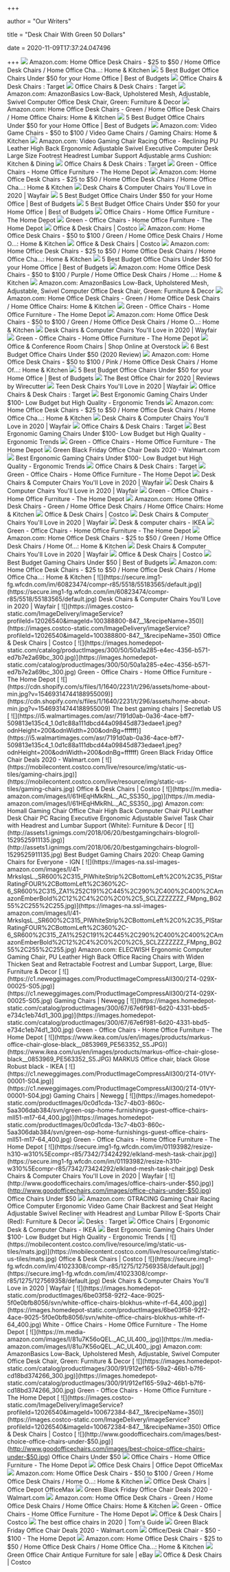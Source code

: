 +++
        
author = "Our Writers"
        
title = "Desk Chair With Green 50 Dollars"
        
date = 2020-11-09T17:37:24.047496
        
+++
[ ![](https://m.media-amazon.com/images/I/71kyfRAudrL._AC_UL320_.jpg)](https://m.media-amazon.com/images/I/71kyfRAudrL._AC_UL320_.jpg) Amazon.com: Home Office Desk Chairs - $25 to $50 / Home Office Desk Chairs  / Home Office Cha...: Home & Kitchen
[ ![](https://i2.wp.com/www.bestofbudgets.com/wp-content/uploads/2018/05/OFM-Essentials-Collection-Plush-Office-CHair-Review.jpg?resize=694%2C1024&ssl=1)](https://i2.wp.com/www.bestofbudgets.com/wp-content/uploads/2018/05/OFM-Essentials-Collection-Plush-Office-CHair-Review.jpg?resize=694%2C1024&ssl=1) 5 Best Budget Office Chairs Under $50 for your Home Office | Best of Budgets
[ ![](https://target.scene7.com/is/image/Target//GUEST_ec0a79f1-d7ad-49a5-8e86-8e44f0423e8f?wid=315&hei=315&qlt=60&fmt=pjpeg)](https://target.scene7.com/is/image/Target//GUEST_ec0a79f1-d7ad-49a5-8e86-8e44f0423e8f?wid=315&hei=315&qlt=60&fmt=pjpeg) Office Chairs & Desk Chairs : Target
[ ![](https://target.scene7.com/is/image/Target//GUEST_9bba0261-1a73-4fb5-8ea2-882465d4c9e4?wid=315&hei=315&qlt=60&fmt=pjpeg)](https://target.scene7.com/is/image/Target//GUEST_9bba0261-1a73-4fb5-8ea2-882465d4c9e4?wid=315&hei=315&qlt=60&fmt=pjpeg) Office Chairs & Desk Chairs : Target
[ ![](https://m.media-amazon.com/images/I/713oSMVGaAL._AC_.__US500__.jpg)](https://m.media-amazon.com/images/I/713oSMVGaAL._AC_.__US500__.jpg) Amazon.com: AmazonBasics Low-Back, Upholstered Mesh, Adjustable, Swivel  Computer Office Desk Chair, Green: Furniture & Decor
[ ![](https://m.media-amazon.com/images/I/51DimGtfhYL._AC_UL320_.jpg)](https://m.media-amazon.com/images/I/51DimGtfhYL._AC_UL320_.jpg) Amazon.com: Home Office Desk Chairs - Green / Home Office Desk Chairs /  Home Office Chairs: Home & Kitchen
[ ![](https://i0.wp.com/www.bestofbudgets.com/wp-content/uploads/2018/05/5-best-office-chairs-under-50.jpg?fit=783%2C450&ssl=1)](https://i0.wp.com/www.bestofbudgets.com/wp-content/uploads/2018/05/5-best-office-chairs-under-50.jpg?fit=783%2C450&ssl=1) 5 Best Budget Office Chairs Under $50 for your Home Office | Best of Budgets
[ ![](https://m.media-amazon.com/images/I/61UmfkXCncL._AC_UL320_.jpg)](https://m.media-amazon.com/images/I/61UmfkXCncL._AC_UL320_.jpg) Amazon.com: Video Game Chairs - $50 to $100 / Video Game Chairs / Gaming  Chairs: Home & Kitchen
[ ![](https://images-na.ssl-images-amazon.com/images/I/71ZDKZi3R2L._AC_SX522_.jpg)](https://images-na.ssl-images-amazon.com/images/I/71ZDKZi3R2L._AC_SX522_.jpg) Amazon.com: Video Gaming Chair Racing Office - Reclining PU Leather High  Back Ergonomic Adjustable Swivel Executive Computer Desk Large Size  Footrest Headrest Lumbar Support Adjustable arms Cushion: Kitchen & Dining
[ ![](https://target.scene7.com/is/image/Target//GUEST_54c4d51e-fc13-4a7a-9b11-7c0dd025519b?wid=315&hei=315&qlt=60&fmt=pjpeg)](https://target.scene7.com/is/image/Target//GUEST_54c4d51e-fc13-4a7a-9b11-7c0dd025519b?wid=315&hei=315&qlt=60&fmt=pjpeg) Office Chairs & Desk Chairs : Target
[ ![](https://images.homedepot-static.com/productImages/565d7633-ace9-4f78-b79e-eeaeec248775/svn/green-boyel-living-office-chairs-wf-hfsn-110g-64_400.jpg)](https://images.homedepot-static.com/productImages/565d7633-ace9-4f78-b79e-eeaeec248775/svn/green-boyel-living-office-chairs-wf-hfsn-110g-64_400.jpg) Green - Office Chairs - Home Office Furniture - The Home Depot
[ ![](https://m.media-amazon.com/images/I/71xy41iQyzL._AC_UL320_.jpg)](https://m.media-amazon.com/images/I/71xy41iQyzL._AC_UL320_.jpg) Amazon.com: Home Office Desk Chairs - $25 to $50 / Home Office Desk Chairs  / Home Office Cha...: Home & Kitchen
[ ![](https://secure.img1-fg.wfcdn.com/im/04101391/resize-h600-w600%5Ecompr-r85/4148/4148964/Desk+Chairs.jpg)](https://secure.img1-fg.wfcdn.com/im/04101391/resize-h600-w600%5Ecompr-r85/4148/4148964/Desk+Chairs.jpg) Desk Chairs & Computer Chairs You'll Love in 2020 | Wayfair
[ ![](https://i1.wp.com/www.bestofbudgets.com/wp-content/uploads/2018/05/boss-office-products-task-chair-review.jpg?resize=930%2C710&ssl=1)](https://i1.wp.com/www.bestofbudgets.com/wp-content/uploads/2018/05/boss-office-products-task-chair-review.jpg?resize=930%2C710&ssl=1) 5 Best Budget Office Chairs Under $50 for your Home Office | Best of Budgets
[ ![](https://i1.wp.com/www.bestofbudgets.com/wp-content/uploads/2018/05/Furmax-Mid-Back-Office-Mesh-Chair-review.jpg?resize=1000%2C802&ssl=1)](https://i1.wp.com/www.bestofbudgets.com/wp-content/uploads/2018/05/Furmax-Mid-Back-Office-Mesh-Chair-review.jpg?resize=1000%2C802&ssl=1) 5 Best Budget Office Chairs Under $50 for your Home Office | Best of Budgets
[ ![](https://images.homedepot-static.com/catalog/productImages/300/11/117c9e47-a10c-4db9-9b78-b542e37d0ec7_300.jpg)](https://images.homedepot-static.com/catalog/productImages/300/11/117c9e47-a10c-4db9-9b78-b542e37d0ec7_300.jpg) Office Chairs - Home Office Furniture - The Home Depot
[ ![](https://images.homedepot-static.com/catalog/productImages/300/f4/f43be970-0985-4ccd-91b1-6eafd276a3c6_300.jpg)](https://images.homedepot-static.com/catalog/productImages/300/f4/f43be970-0985-4ccd-91b1-6eafd276a3c6_300.jpg) Green - Office Chairs - Home Office Furniture - The Home Depot
[ ![](https://images.costco-static.com/ImageDelivery/imageService?profileId=12026540&imageId=506166-847__1&recipeName=350)](https://images.costco-static.com/ImageDelivery/imageService?profileId=12026540&imageId=506166-847__1&recipeName=350) Office & Desk Chairs | Costco
[ ![](https://m.media-amazon.com/images/I/71Ktu6xS5cL._AC_UL320_.jpg)](https://m.media-amazon.com/images/I/71Ktu6xS5cL._AC_UL320_.jpg) Amazon.com: Home Office Desk Chairs - $50 to $100 / Green / Home Office  Desk Chairs / Home O...: Home & Kitchen
[ ![](https://images.costco-static.com/ImageDelivery/imageService?profileId=12026540&imageId=305988-847__1&recipeName=350)](https://images.costco-static.com/ImageDelivery/imageService?profileId=12026540&imageId=305988-847__1&recipeName=350) Office & Desk Chairs | Costco
[ ![](https://m.media-amazon.com/images/I/71FNyPh5iZL._AC_UL320_.jpg)](https://m.media-amazon.com/images/I/71FNyPh5iZL._AC_UL320_.jpg) Amazon.com: Home Office Desk Chairs - $25 to $50 / Home Office Desk Chairs  / Home Office Cha...: Home & Kitchen
[ ![](https://i2.wp.com/www.bestofbudgets.com/wp-content/uploads/2018/05/Furmax-Mid-Back-Office-Chair-review.jpg?resize=997%2C804&ssl=1)](https://i2.wp.com/www.bestofbudgets.com/wp-content/uploads/2018/05/Furmax-Mid-Back-Office-Chair-review.jpg?resize=997%2C804&ssl=1) 5 Best Budget Office Chairs Under $50 for your Home Office | Best of Budgets
[ ![](https://m.media-amazon.com/images/I/71P2bHLbHOL._AC_UL320_.jpg)](https://m.media-amazon.com/images/I/71P2bHLbHOL._AC_UL320_.jpg) Amazon.com: Home Office Desk Chairs - $50 to $100 / Purple / Home Office  Desk Chairs / Home ...: Home & Kitchen
[ ![](https://m.media-amazon.com/images/S/aplus-media/mg/7d139b90-1fd2-40a2-9a18-64e5e03942ef._SR300,300_.jpg)](https://m.media-amazon.com/images/S/aplus-media/mg/7d139b90-1fd2-40a2-9a18-64e5e03942ef._SR300,300_.jpg) Amazon.com: AmazonBasics Low-Back, Upholstered Mesh, Adjustable, Swivel  Computer Office Desk Chair, Green: Furniture & Decor
[ ![](https://m.media-amazon.com/images/I/81bZvn-3AmL._AC_UL320_.jpg)](https://m.media-amazon.com/images/I/81bZvn-3AmL._AC_UL320_.jpg) Amazon.com: Home Office Desk Chairs - Green / Home Office Desk Chairs /  Home Office Chairs: Home & Kitchen
[ ![](https://images.homedepot-static.com/productImages/8871a544-04e1-4f43-a40c-acdc658936f8/svn/green-mesh-carnegy-avenue-ergonomic-chairs-cga-bl-270289-gr-hd-64_400.jpg)](https://images.homedepot-static.com/productImages/8871a544-04e1-4f43-a40c-acdc658936f8/svn/green-mesh-carnegy-avenue-ergonomic-chairs-cga-bl-270289-gr-hd-64_400.jpg) Green - Office Chairs - Home Office Furniture - The Home Depot
[ ![](https://m.media-amazon.com/images/I/81AK7wFdPTL._AC_UL320_.jpg)](https://m.media-amazon.com/images/I/81AK7wFdPTL._AC_UL320_.jpg) Amazon.com: Home Office Desk Chairs - $50 to $100 / Green / Home Office  Desk Chairs / Home O...: Home & Kitchen
[ ![](https://secure.img1-fg.wfcdn.com/im/36124313/compr-r85/1236/123651416/default.jpg)](https://secure.img1-fg.wfcdn.com/im/36124313/compr-r85/1236/123651416/default.jpg) Desk Chairs & Computer Chairs You'll Love in 2020 | Wayfair
[ ![](https://images.homedepot-static.com/productImages/3d961faf-aa25-406e-87b7-aebfbf14a7e7/svn/green-flash-furniture-office-chairs-go2240gn-64_1000.jpg)](https://images.homedepot-static.com/productImages/3d961faf-aa25-406e-87b7-aebfbf14a7e7/svn/green-flash-furniture-office-chairs-go2240gn-64_1000.jpg) Green - Office Chairs - Home Office Furniture - The Home Depot
[ ![](https://ak1.ostkcdn.com/images/products/is/images/direct/526ff43ba17b1c9ade0424e48037ef7af99572e7/OVIOS-Cute-Desk-Chair-Plush-Velvet-Office-Chair-for-Home-or-Office%2CModern%2CComfortble-Nice-Task-Chair-for-Computer-Desk.jpg?imwidth=200&impolicy=medium)](https://ak1.ostkcdn.com/images/products/is/images/direct/526ff43ba17b1c9ade0424e48037ef7af99572e7/OVIOS-Cute-Desk-Chair-Plush-Velvet-Office-Chair-for-Home-or-Office%2CModern%2CComfortble-Nice-Task-Chair-for-Computer-Desk.jpg?imwidth=200&impolicy=medium) Office & Conference Room Chairs | Shop Online at Overstock
[ ![](https://i1.wp.com/overheardonconferencecalls.com/wp-content/uploads/2019/12/Yaheetech-Ergonomic-Office-Chair.jpg?fit=666%2C1024&ssl=1)](https://i1.wp.com/overheardonconferencecalls.com/wp-content/uploads/2019/12/Yaheetech-Ergonomic-Office-Chair.jpg?fit=666%2C1024&ssl=1) 6 Best Budget Office Chairs Under $50 (2020 Review)
[ ![](https://m.media-amazon.com/images/I/51+blGMntbL._AC_UL320_.jpg)](https://m.media-amazon.com/images/I/51+blGMntbL._AC_UL320_.jpg) Amazon.com: Home Office Desk Chairs - $50 to $100 / Pink / Home Office Desk  Chairs / Home Of...: Home & Kitchen
[ ![](https://i0.wp.com/www.bestofbudgets.com/wp-content/uploads/2018/05/Copy-of-best-office-chair-under-50-tall.jpg?resize=326%2C1024&ssl=1)](https://i0.wp.com/www.bestofbudgets.com/wp-content/uploads/2018/05/Copy-of-best-office-chair-under-50-tall.jpg?resize=326%2C1024&ssl=1) 5 Best Budget Office Chairs Under $50 for your Home Office | Best of Budgets
[ ![](https://cdn.thewirecutter.com/wp-content/media/2020/09/deskchairs-2x1-2048px-9607.jpg?auto=webp&crop=2:1&quality=75&width=1024)](https://cdn.thewirecutter.com/wp-content/media/2020/09/deskchairs-2x1-2048px-9607.jpg?auto=webp&crop=2:1&quality=75&width=1024) The Best Office Chair for 2020 | Reviews by Wirecutter
[ ![](https://secure.img1-fg.wfcdn.com/im/00363083/resize-h600-w600%5Ecompr-r85/4149/41495722/Teen+Desk+Chairs.jpg)](https://secure.img1-fg.wfcdn.com/im/00363083/resize-h600-w600%5Ecompr-r85/4149/41495722/Teen+Desk+Chairs.jpg) Teen Desk Chairs You'll Love in 2020 | Wayfair
[ ![](https://target.scene7.com/is/image/Target/GUEST_2438430f-ffdb-4fd8-95a6-d7cc7389f7ad?wid=315&hei=315&qlt=60&fmt=pjpeg)](https://target.scene7.com/is/image/Target/GUEST_2438430f-ffdb-4fd8-95a6-d7cc7389f7ad?wid=315&hei=315&qlt=60&fmt=pjpeg) Office Chairs & Desk Chairs : Target
[ ![](http://ergonomictrends.com/wp-content/uploads/2018/08/Merax-Ergonomic-High-Back-Gaming-Chair-review.jpg)](http://ergonomictrends.com/wp-content/uploads/2018/08/Merax-Ergonomic-High-Back-Gaming-Chair-review.jpg) Best Ergonomic Gaming Chairs Under $100- Low Budget but High Quality -  Ergonomic Trends
[ ![](https://m.media-amazon.com/images/I/71ohGSWApfL._AC_UL320_.jpg)](https://m.media-amazon.com/images/I/71ohGSWApfL._AC_UL320_.jpg) Amazon.com: Home Office Desk Chairs - $25 to $50 / Home Office Desk Chairs  / Home Office Cha...: Home & Kitchen
[ ![](https://secure.img1-fg.wfcdn.com/im/62131931/compr-r85/1233/123331549/default.jpg)](https://secure.img1-fg.wfcdn.com/im/62131931/compr-r85/1233/123331549/default.jpg) Desk Chairs & Computer Chairs You'll Love in 2020 | Wayfair
[ ![](https://target.scene7.com/is/image/Target/GUEST_32213a15-979c-410c-8a93-80a5e2675f01?wid=315&hei=315&qlt=60&fmt=pjpeg)](https://target.scene7.com/is/image/Target/GUEST_32213a15-979c-410c-8a93-80a5e2675f01?wid=315&hei=315&qlt=60&fmt=pjpeg) Office Chairs & Desk Chairs : Target
[ ![](http://ergonomictrends.com/wp-content/uploads/2018/08/best-ergonomic-gaming-chair-under-100.jpg)](http://ergonomictrends.com/wp-content/uploads/2018/08/best-ergonomic-gaming-chair-under-100.jpg) Best Ergonomic Gaming Chairs Under $100- Low Budget but High Quality -  Ergonomic Trends
[ ![](https://images.homedepot-static.com/productImages/d61cee7a-c462-4754-a778-b8f9697607dc/svn/rose-gold-osp-home-furnishings-office-chairs-luasa-v9-64_1000.jpg)](https://images.homedepot-static.com/productImages/d61cee7a-c462-4754-a778-b8f9697607dc/svn/rose-gold-osp-home-furnishings-office-chairs-luasa-v9-64_1000.jpg) Green - Office Chairs - Home Office Furniture - The Home Depot
[ ![](https://i5.walmartimages.com/asr/47dfad44-7667-4d9f-aaed-0132ef292012_2.3abea4dff7644ca54b863e503416cadb.jpeg?odnHeight=200&odnWidth=200&odnBg=ffffff)](https://i5.walmartimages.com/asr/47dfad44-7667-4d9f-aaed-0132ef292012_2.3abea4dff7644ca54b863e503416cadb.jpeg?odnHeight=200&odnWidth=200&odnBg=ffffff) Green Black Friday Office Chair Deals 2020 - Walmart.com
[ ![](http://ergonomictrends.com/wp-content/uploads/2018/08/Devoko-Ergonomic-High-Back-PC-Gaming-Chair-review.jpg)](http://ergonomictrends.com/wp-content/uploads/2018/08/Devoko-Ergonomic-High-Back-PC-Gaming-Chair-review.jpg) Best Ergonomic Gaming Chairs Under $100- Low Budget but High Quality -  Ergonomic Trends
[ ![](https://target.scene7.com/is/image/Target//GUEST_908e5f27-4920-4eae-8d4f-44830dc1facf?wid=315&hei=315&qlt=60&fmt=pjpeg)](https://target.scene7.com/is/image/Target//GUEST_908e5f27-4920-4eae-8d4f-44830dc1facf?wid=315&hei=315&qlt=60&fmt=pjpeg) Office Chairs & Desk Chairs : Target
[ ![](https://images.homedepot-static.com/productImages/95f1ccff-73af-4c22-b629-6c1cdd5c6521/svn/green-carnegy-avenue-ergonomic-chairs-cga-go-243651-gr-hd-64_1000.jpg)](https://images.homedepot-static.com/productImages/95f1ccff-73af-4c22-b629-6c1cdd5c6521/svn/green-carnegy-avenue-ergonomic-chairs-cga-go-243651-gr-hd-64_1000.jpg) Green - Office Chairs - Home Office Furniture - The Home Depot
[ ![](https://secure.img1-fg.wfcdn.com/im/11297099/compr-r85/9499/94996507/default.jpg)](https://secure.img1-fg.wfcdn.com/im/11297099/compr-r85/9499/94996507/default.jpg) Desk Chairs & Computer Chairs You'll Love in 2020 | Wayfair
[ ![](https://secure.img1-fg.wfcdn.com/im/84780297/compr-r85/1274/127462474/default.jpg)](https://secure.img1-fg.wfcdn.com/im/84780297/compr-r85/1274/127462474/default.jpg) Desk Chairs & Computer Chairs You'll Love in 2020 | Wayfair
[ ![](https://images.homedepot-static.com/productImages/b279d439-b3fc-45a1-a244-bbacd0b3a874/svn/olive-polyester-osp-home-furnishings-office-chairs-lgysa-gsk8-64_1000.jpg)](https://images.homedepot-static.com/productImages/b279d439-b3fc-45a1-a244-bbacd0b3a874/svn/olive-polyester-osp-home-furnishings-office-chairs-lgysa-gsk8-64_1000.jpg) Green - Office Chairs - Home Office Furniture - The Home Depot
[ ![](https://m.media-amazon.com/images/I/51TznWLsMWL._AC_UL320_.jpg)](https://m.media-amazon.com/images/I/51TznWLsMWL._AC_UL320_.jpg) Amazon.com: Home Office Desk Chairs - Green / Home Office Desk Chairs /  Home Office Chairs: Home & Kitchen
[ ![](https://mobilecontent.costco.com/live/resource/img/static-us-tiles/office-chairs.jpg)](https://mobilecontent.costco.com/live/resource/img/static-us-tiles/office-chairs.jpg) Office & Desk Chairs | Costco
[ ![](https://secure.img1-fg.wfcdn.com/im/63847730/compr-r85/1233/123316547/default.jpg)](https://secure.img1-fg.wfcdn.com/im/63847730/compr-r85/1233/123316547/default.jpg) Desk Chairs & Computer Chairs You'll Love in 2020 | Wayfair
[ ![](https://shop.static.ingka.ikea.com/category-images/Category_desk-chairs.jpg)](https://shop.static.ingka.ikea.com/category-images/Category_desk-chairs.jpg) Desk & computer chairs - IKEA
[ ![](https://images.homedepot-static.com/productImages/0dd0a201-ff19-49ca-8cfd-9b3fd3fdbbd6/svn/neon-green-carnegy-avenue-gaming-chairs-cga-ch-270199-ne-hd-64_1000.jpg)](https://images.homedepot-static.com/productImages/0dd0a201-ff19-49ca-8cfd-9b3fd3fdbbd6/svn/neon-green-carnegy-avenue-gaming-chairs-cga-ch-270199-ne-hd-64_1000.jpg) Green - Office Chairs - Home Office Furniture - The Home Depot
[ ![](https://m.media-amazon.com/images/I/819Zf-ocFJL._AC_UL320_.jpg)](https://m.media-amazon.com/images/I/819Zf-ocFJL._AC_UL320_.jpg) Amazon.com: Home Office Desk Chairs - $25 to $50 / Green / Home Office Desk  Chairs / Home Of...: Home & Kitchen
[ ![](https://secure.img1-fg.wfcdn.com/im/86099349/resize-h310-w310%5Ecompr-r85/9467/94673012/mila-task-chair.jpg)](https://secure.img1-fg.wfcdn.com/im/86099349/resize-h310-w310%5Ecompr-r85/9467/94673012/mila-task-chair.jpg) Desk Chairs & Computer Chairs You'll Love in 2020 | Wayfair
[ ![](https://mobilecontent.costco.com/live/resource/img/static-us-tiles/all-chairs.jpg)](https://mobilecontent.costco.com/live/resource/img/static-us-tiles/all-chairs.jpg) Office & Desk Chairs | Costco
[ ![](https://i2.wp.com/www.bestofbudgets.com/wp-content/uploads/2020/06/best-gaming-chairs-under-50.jpg?fit=810%2C450&ssl=1)](https://i2.wp.com/www.bestofbudgets.com/wp-content/uploads/2020/06/best-gaming-chairs-under-50.jpg?fit=810%2C450&ssl=1) Best Budget Gaming Chairs Under $50 | Best of Budgets
[ ![](https://m.media-amazon.com/images/I/71xjaEVAZPL._AC_UL320_.jpg)](https://m.media-amazon.com/images/I/71xjaEVAZPL._AC_UL320_.jpg) Amazon.com: Home Office Desk Chairs - $25 to $50 / Home Office Desk Chairs  / Home Office Cha...: Home & Kitchen
[ ![](https://secure.img1-fg.wfcdn.com/im/60823474/compr-r85/5518/55183565/default.jpg)](https://secure.img1-fg.wfcdn.com/im/60823474/compr-r85/5518/55183565/default.jpg) Desk Chairs & Computer Chairs You'll Love in 2020 | Wayfair
[ ![](https://images.costco-static.com/ImageDelivery/imageService?profileId=12026540&imageId=100388800-847__1&recipeName=350)](https://images.costco-static.com/ImageDelivery/imageService?profileId=12026540&imageId=100388800-847__1&recipeName=350) Office & Desk Chairs | Costco
[ ![](https://images.homedepot-static.com/catalog/productImages/300/50/50a1a285-e4ec-4356-b571-ed7b7e2a69bc_300.jpg)](https://images.homedepot-static.com/catalog/productImages/300/50/50a1a285-e4ec-4356-b571-ed7b7e2a69bc_300.jpg) Green - Office Chairs - Home Office Furniture - The Home Depot
[ ![](https://cdn.shopify.com/s/files/1/1640/2231/t/296/assets/home-about-min.jpg?v=15469314744188955009)](https://cdn.shopify.com/s/files/1/1640/2231/t/296/assets/home-about-min.jpg?v=15469314744188955009) The best gaming chairs | Secretlab US
[ ![](https://i5.walmartimages.com/asr/7191d0ab-0a36-4ace-bff7-509813e135c4_1.0d1c88a111dbcd44a09845d873edaee1.jpeg?odnHeight=200&odnWidth=200&odnBg=ffffff)](https://i5.walmartimages.com/asr/7191d0ab-0a36-4ace-bff7-509813e135c4_1.0d1c88a111dbcd44a09845d873edaee1.jpeg?odnHeight=200&odnWidth=200&odnBg=ffffff) Green Black Friday Office Chair Deals 2020 - Walmart.com
[ ![](https://mobilecontent.costco.com/live/resource/img/static-us-tiles/gaming-chairs.jpg)](https://mobilecontent.costco.com/live/resource/img/static-us-tiles/gaming-chairs.jpg) Office & Desk Chairs | Costco
[ ![](https://m.media-amazon.com/images/I/61HEqHMkRhL._AC_SS350_.jpg)](https://m.media-amazon.com/images/I/61HEqHMkRhL._AC_SS350_.jpg) Amazon.com: Homall Gaming Chair Office Chair High Back Computer Chair PU  Leather Desk Chair PC Racing Executive Ergonomic Adjustable Swivel Task  Chair with Headrest and Lumbar Support (White): Furniture & Decor
[ ![](http://assets1.ignimgs.com/2018/06/20/bestgamingchairs-blogroll-1529525911135.jpg)](http://assets1.ignimgs.com/2018/06/20/bestgamingchairs-blogroll-1529525911135.jpg) Best Budget Gaming Chairs 2020: Cheap Gaming Chairs for Everyone - IGN
[ ![](https://images-na.ssl-images-amazon.com/images/I/41-MrksIqsL._SR600%2C315_PIWhiteStrip%2CBottomLeft%2C0%2C35_PIStarRatingFOUR%2CBottomLeft%2C360%2C-6_SR600%2C315_ZA1%252C191%2C445%2C290%2C400%2C400%2CAmazonEmberBold%2C12%2C4%2C0%2C0%2C5_SCLZZZZZZZ_FMpng_BG255%2C255%2C255.jpg)](https://images-na.ssl-images-amazon.com/images/I/41-MrksIqsL._SR600%2C315_PIWhiteStrip%2CBottomLeft%2C0%2C35_PIStarRatingFOUR%2CBottomLeft%2C360%2C-6_SR600%2C315_ZA1%252C191%2C445%2C290%2C400%2C400%2CAmazonEmberBold%2C12%2C4%2C0%2C0%2C5_SCLZZZZZZZ_FMpng_BG255%2C255%2C255.jpg) Amazon.com: ELECWISH Ergonomic Computer Gaming Chair, PU Leather High Back  Office Racing Chairs with Widen Thicken Seat and Retractable Footrest and  Lumbar Support, Large, Blue: Furniture & Decor
[ ![](https://c1.neweggimages.com/ProductImageCompressAll300/2T4-029X-00025-S05.jpg)](https://c1.neweggimages.com/ProductImageCompressAll300/2T4-029X-00025-S05.jpg) Gaming Chairs | Newegg
[ ![](https://images.homedepot-static.com/catalog/productImages/300/67/67e6f981-6d20-4331-bbd5-e734c1eb74d1_300.jpg)](https://images.homedepot-static.com/catalog/productImages/300/67/67e6f981-6d20-4331-bbd5-e734c1eb74d1_300.jpg) Green - Office Chairs - Home Office Furniture - The Home Depot
[ ![](https://www.ikea.com/us/en/images/products/markus-office-chair-glose-black__0853969_PE563352_S5.JPG)](https://www.ikea.com/us/en/images/products/markus-office-chair-glose-black__0853969_PE563352_S5.JPG) MARKUS Office chair, black Glose Robust black - IKEA
[ ![](https://c1.neweggimages.com/ProductImageCompressAll300/2T4-01VY-00001-S04.jpg)](https://c1.neweggimages.com/ProductImageCompressAll300/2T4-01VY-00001-S04.jpg) Gaming Chairs | Newegg
[ ![](https://images.homedepot-static.com/productImages/0c0d1cda-13c7-4b03-860c-5aa306dab384/svn/green-osp-home-furnishings-guest-office-chairs-mll51-m17-64_400.jpg)](https://images.homedepot-static.com/productImages/0c0d1cda-13c7-4b03-860c-5aa306dab384/svn/green-osp-home-furnishings-guest-office-chairs-mll51-m17-64_400.jpg) Green - Office Chairs - Home Office Furniture - The Home Depot
[ ![](https://secure.img1-fg.wfcdn.com/im/01193982/resize-h310-w310%5Ecompr-r85/7342/73424292/elkland-mesh-task-chair.jpg)](https://secure.img1-fg.wfcdn.com/im/01193982/resize-h310-w310%5Ecompr-r85/7342/73424292/elkland-mesh-task-chair.jpg) Desk Chairs & Computer Chairs You'll Love in 2020 | Wayfair
[ ![](http://www.goodofficechairs.com/images/office-chairs-under-$50.jpg)](http://www.goodofficechairs.com/images/office-chairs-under-$50.jpg) Office Chairs Under $50
[ ![](https://images-na.ssl-images-amazon.com/images/I/619rXonITKL._AC_SY606_.jpg)](https://images-na.ssl-images-amazon.com/images/I/619rXonITKL._AC_SY606_.jpg) Amazon.com: GTRACING Gaming Chair Racing Office Computer Ergonomic Video  Game Chair Backrest and Seat Height Adjustable Swivel Recliner with  Headrest and Lumbar Pillow E-Sports Chair (Red): Furniture & Decor
[ ![](https://target.scene7.com/is/image/Target/WhiteDesk_catnav224109-200409_1586444360965?wid=315&hei=315&qlt=60&fmt=pjpeg)](https://target.scene7.com/is/image/Target/WhiteDesk_catnav224109-200409_1586444360965?wid=315&hei=315&qlt=60&fmt=pjpeg) Desks : Target
[ ![](https://www.ikea.com/au/en/images/products/hattefjaell-office-chair-gunnared-medium-grey__0724694_PE734576_S5.JPG?f=xxs)](https://www.ikea.com/au/en/images/products/hattefjaell-office-chair-gunnared-medium-grey__0724694_PE734576_S5.JPG?f=xxs) Office Chairs | Ergonomic Desk & Computer Chairs - IKEA
[ ![](http://ergonomictrends.com/wp-content/uploads/2018/08/Furmax-Gaming-Chair-High-Back-review.jpg)](http://ergonomictrends.com/wp-content/uploads/2018/08/Furmax-Gaming-Chair-High-Back-review.jpg) Best Ergonomic Gaming Chairs Under $100- Low Budget but High Quality -  Ergonomic Trends
[ ![](https://mobilecontent.costco.com/live/resource/img/static-us-tiles/mats.jpg)](https://mobilecontent.costco.com/live/resource/img/static-us-tiles/mats.jpg) Office & Desk Chairs | Costco
[ ![](https://secure.img1-fg.wfcdn.com/im/41023308/compr-r85/1275/127569358/default.jpg)](https://secure.img1-fg.wfcdn.com/im/41023308/compr-r85/1275/127569358/default.jpg) Desk Chairs & Computer Chairs You'll Love in 2020 | Wayfair
[ ![](https://images.homedepot-static.com/productImages/6be03f58-92f2-4ace-9025-5f0e0bfb8056/svn/white-office-chairs-blokhus-white-rf-64_400.jpg)](https://images.homedepot-static.com/productImages/6be03f58-92f2-4ace-9025-5f0e0bfb8056/svn/white-office-chairs-blokhus-white-rf-64_400.jpg) White - Office Chairs - Home Office Furniture - The Home Depot
[ ![](https://m.media-amazon.com/images/I/81u7K56oQEL._AC_UL400_.jpg)](https://m.media-amazon.com/images/I/81u7K56oQEL._AC_UL400_.jpg) Amazon.com: AmazonBasics Low-Back, Upholstered Mesh, Adjustable, Swivel  Computer Office Desk Chair, Green: Furniture & Decor
[ ![](https://images.homedepot-static.com/catalog/productImages/300/91/912ef165-59a2-46b1-b7f6-cd18bd374266_300.jpg)](https://images.homedepot-static.com/catalog/productImages/300/91/912ef165-59a2-46b1-b7f6-cd18bd374266_300.jpg) Green - Office Chairs - Home Office Furniture - The Home Depot
[ ![](https://images.costco-static.com/ImageDelivery/imageService?profileId=12026540&imageId=100672384-847__1&recipeName=350)](https://images.costco-static.com/ImageDelivery/imageService?profileId=12026540&imageId=100672384-847__1&recipeName=350) Office & Desk Chairs | Costco
[ ![](http://www.goodofficechairs.com/images/best-choice-office-chairs-under-$50.jpg)](http://www.goodofficechairs.com/images/best-choice-office-chairs-under-$50.jpg) Office Chairs Under $50
[ ![](https://images.homedepot-static.com/productImages/11f6993d-5844-4f56-9be3-6124ea45fdd6/svn/walnut-brown-linon-home-decor-office-chairs-178403nat01u-64_400.jpg)](https://images.homedepot-static.com/productImages/11f6993d-5844-4f56-9be3-6124ea45fdd6/svn/walnut-brown-linon-home-decor-office-chairs-178403nat01u-64_400.jpg) Office Chairs - Home Office Furniture - The Home Depot
[ ![](https://media.officedepot.com/images/t_search,f_auto/products/330812/Serta-iComfort-i5000-Big-And-Tall)](https://media.officedepot.com/images/t_search,f_auto/products/330812/Serta-iComfort-i5000-Big-And-Tall) Office Desk Chairs | Office Depot OfficeMax
[ ![](https://m.media-amazon.com/images/I/71l0DbBqEKL._AC_UL320_.jpg)](https://m.media-amazon.com/images/I/71l0DbBqEKL._AC_UL320_.jpg) Amazon.com: Home Office Desk Chairs - $50 to $100 / Green / Home Office  Desk Chairs / Home O...: Home & Kitchen
[ ![](https://media.officedepot.com/images/t_search,f_auto/products/388262/Realspace-Modern-Comfort-Winsley-Bonded-Leather)](https://media.officedepot.com/images/t_search,f_auto/products/388262/Realspace-Modern-Comfort-Winsley-Bonded-Leather) Office Desk Chairs | Office Depot OfficeMax
[ ![](https://i5.walmartimages.com/asr/76e8aef5-5be8-4c00-a0de-c1b63f77cb98.57d2d880fa452dd700e01b22ccb64de4.jpeg?odnHeight=200&odnWidth=200&odnBg=ffffff)](https://i5.walmartimages.com/asr/76e8aef5-5be8-4c00-a0de-c1b63f77cb98.57d2d880fa452dd700e01b22ccb64de4.jpeg?odnHeight=200&odnWidth=200&odnBg=ffffff) Green Black Friday Office Chair Deals 2020 - Walmart.com
[ ![](https://m.media-amazon.com/images/I/61qrk0nGHkL._AC_UL320_.jpg)](https://m.media-amazon.com/images/I/61qrk0nGHkL._AC_UL320_.jpg) Amazon.com: Home Office Desk Chairs - Green / Home Office Desk Chairs /  Home Office Chairs: Home & Kitchen
[ ![](https://images.homedepot-static.com/productImages/3d43d3d7-024e-42a2-a8aa-4bc9ef3e0e7a/svn/green-hodedah-office-chairs-hi-5007-green-64_400.jpg)](https://images.homedepot-static.com/productImages/3d43d3d7-024e-42a2-a8aa-4bc9ef3e0e7a/svn/green-hodedah-office-chairs-hi-5007-green-64_400.jpg) Green - Office Chairs - Home Office Furniture - The Home Depot
[ ![](https://images.costco-static.com/ImageDelivery/imageService?profileId=12026540&imageId=559290-847__1&recipeName=350)](https://images.costco-static.com/ImageDelivery/imageService?profileId=12026540&imageId=559290-847__1&recipeName=350) Office & Desk Chairs | Costco
[ ![](https://cdn.mos.cms.futurecdn.net/chg3AGHkpwVFcZeK26TKuA.jpg)](https://cdn.mos.cms.futurecdn.net/chg3AGHkpwVFcZeK26TKuA.jpg) The best office chairs in 2020 | Tom's Guide
[ ![](https://i5.walmartimages.com/asr/4502d772-d6ff-4776-a3e6-4f52bc52eeb7.37e3e46b246a4c668284c9daedbdb19f.jpeg?odnHeight=200&odnWidth=200&odnBg=ffffff)](https://i5.walmartimages.com/asr/4502d772-d6ff-4776-a3e6-4f52bc52eeb7.37e3e46b246a4c668284c9daedbdb19f.jpeg?odnHeight=200&odnWidth=200&odnBg=ffffff) Green Black Friday Office Chair Deals 2020 - Walmart.com
[ ![](https://images.homedepot-static.com/productImages/edf44f0a-a050-49d3-93e5-b4366c9d5bd5/svn/black-carnegy-avenue-office-chairs-cga-lf-443507-bl-hd-64_400_compressed.jpg)](https://images.homedepot-static.com/productImages/edf44f0a-a050-49d3-93e5-b4366c9d5bd5/svn/black-carnegy-avenue-office-chairs-cga-lf-443507-bl-hd-64_400_compressed.jpg) Office/Desk Chair - $50 - $100 - The Home Depot
[ ![](https://m.media-amazon.com/images/I/71-8OoXZ77L._AC_UL320_.jpg)](https://m.media-amazon.com/images/I/71-8OoXZ77L._AC_UL320_.jpg) Amazon.com: Home Office Desk Chairs - $25 to $50 / Home Office Desk Chairs  / Home Office Cha...: Home & Kitchen
[ ![](https://i.ebayimg.com/thumbs/images/g/rNEAAOSw2V5fkkRR/s-l300.jpg)](https://i.ebayimg.com/thumbs/images/g/rNEAAOSw2V5fkkRR/s-l300.jpg) Green Office Chair Antique Furniture for sale | eBay
[ ![](https://images.costco-static.com/ImageDelivery/imageService?profileId=12026540&imageId=1363196-847__1&recipeName=350)](https://images.costco-static.com/ImageDelivery/imageService?profileId=12026540&imageId=1363196-847__1&recipeName=350) Office & Desk Chairs | Costco
